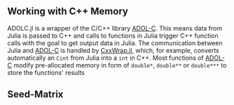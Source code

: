 ## Working with C++ Memory

ADOLC.jl is a wrapper of the C/C++ library [ADOL-C](https://github.com/coin-or/ADOL-C). This means
data from Julia is passed to C++ and calls to functions in Julia trigger C++ function calls with
the goal to get output data in Julia. The communication between Julia and [ADOL-C](https://github.com/coin-or/ADOL-C) is handled by [CxxWrap.jl](https://github.com/JuliaInterop/CxxWrap.jl), which, for example, converts automatically an `Cint` from Julia into a `int` in C++. Most functions 
of [ADOL-C](https://github.com/coin-or/ADOL-C) modify pre-allocated memory in form of `double*`, `double**` or `double***` to store the functions' results


## Seed-Matrix
